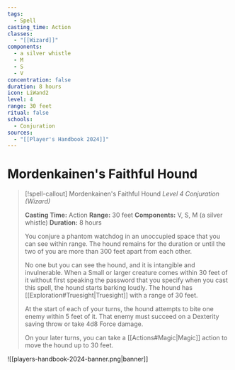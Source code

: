```yaml
---
tags:
  - Spell
casting_time: Action
classes:
  - "[[Wizard]]"
components:
  - a silver whistle
  - M
  - S
  - V
concentration: false
duration: 8 hours
icon: LiWand2
level: 4
range: 30 feet
ritual: false
schools:
  - Conjuration
sources:
  - "[[Player's Handbook 2024]]"
---
```


# Mordenkainen's Faithful Hound

>[!spell-callout] Mordenkainen's Faithful Hound
>_Level 4 Conjuration (Wizard)_
>
>**Casting Time:** Action
>**Range:** 30 feet
>**Components:** V, S, M (a silver whistle)
>**Duration:** 8 hours
>
>You conjure a phantom watchdog in an unoccupied space that you can see within range. The hound remains for the duration or until the two of you are more than 300 feet apart from each other.
>
>No one but you can see the hound, and it is intangible and invulnerable. When a Small or larger creature comes within 30 feet of it without first speaking the password that you specify when you cast this spell, the hound starts barking loudly. The hound has [[Exploration#Truesight\|Truesight]] with a range of 30 feet.
>
>At the start of each of your turns, the hound attempts to bite one enemy within 5 feet of it. That enemy must succeed on a Dexterity saving throw or take 4d8 Force damage.
>
>On your later turns, you can take a [[Actions#Magic\|Magic]] action to move the hound up to 30 feet.


![[players-handbook-2024-banner.png|banner]]
